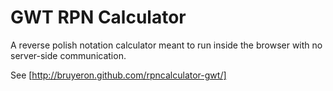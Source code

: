 GWT RPN Calculator
==================

A reverse polish notation calculator meant to run inside the browser with no server-side communication.

See [http://bruyeron.github.com/rpncalculator-gwt/]
